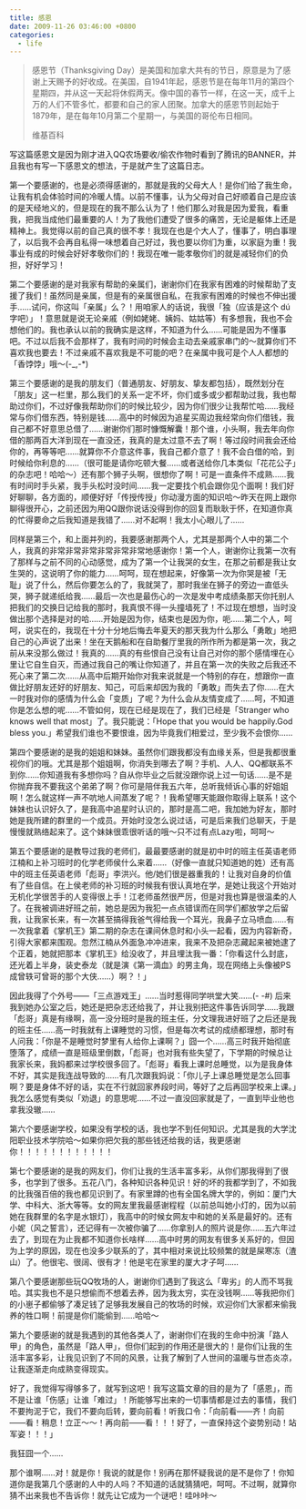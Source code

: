 ```yaml
---
title: 感恩
date: 2009-11-26 03:46:00 +0800
categories:
  - life
---
```


<blockquote>
  <p>感恩节（Thanksgiving Day）是美国和加拿大共有的节日，原意是为了感谢上天赐予的好收成。在美国，自1941年起，感恩节是在每年11月的第四个星期四，并从这一天起将休假两天。像中国的春节一样，在这一天，成千上万的人们不管多忙，都要和自己的家人团聚。加拿大的感恩节则起始于1879年，是在每年10月第二个星期一，与美国的哥伦布日相同。</p>
  <footer>维基百科</footer>
</blockquote>

写这篇感恩文是因为刚才进入QQ农场要收/偷农作物时看到了腾讯的BANNER，并且我也有写一下感恩文的想法，于是就产生了这篇日志。

第一个要感谢的，也是必须得感谢的，那就是我的父母大人！是你们给了我生命，让我有机会体验时间的冷暖人情。以前不懂事，认为父母对自己好顺着自己是应该的是天经地义的，但是现在的我不那么认为了！他们那么对我是因为爱我，看重我，把我当成他们最重要的人！为了我他们遭受了很多的痛苦，无论是躯体上还是精神上。我觉得以前的自己真的很不孝！我现在也是个大人了，懂事了，明白事理了，以后我不会再自私得一味想着自己好过，我也要以你们为重，以家庭为重！我事业有成的时候会好好孝敬你们的！我现在唯一能孝敬你们的就是减轻你们的负担，好好学习！

第二个要感谢的是对我家有帮助的亲属们，谢谢你们在我家有困难的时候帮助了支援了我们！虽然同是亲属，但是有的亲属很自私，在我家有困难的时候也不伸出援手……试问，你这叫「亲属」么？！用咱家人的话说，我很「独（应该是这个 d&uacute; 字吧）」！意思就是说无论亲戚（例如姥姥、姨妈、姑姑等）有多想我，我也不会想他们的。我也承认以前的我确实是这样，不知道为什么……可能是因为不懂事吧。不过以后我不会那样了，我有时间的时候会主动去亲戚家串门的～就算你们不喜欢我也要去！不过亲戚不喜欢我是不可能的吧？在亲属中我可是个人人都想的「香饽饽」哦～(-_,-*)

第三个要感谢的是我的朋友们（普通朋友、好朋友、挚友都包括），既然划分在「朋友」这一栏里，那么我们的关系一定不坏，你们或多或少都帮助过我，我也帮助过你们，不过好像我帮助你们的时候比较少，因为你们很少让我帮忙哈……我经常与你们借东西，特别是钱……高中的时候因为追星买周边我经常向你们借钱，我自己都不好意思总借了……谢谢你们那时慷慨解囊！那个谁，小头啊，我去年向你借的那两百大洋到现在一直没还，我真的是太过意不去了啊！等过段时间我会还给你的，再等等吧……就算你不介意这件事，我自己都介意了！我不会白借的哈，到时候给你利息的……（很可能是请你吃顿大餐……或者送给你几本类似「花花公子」的杂志吧！哈哈～）还有那个狮子头啊，很想你了啊！可是一直条件不成熟……我有时间时手头紧，我手头松时没时间……我一定要找个机会跟你见个面啊！我们好好聊聊，各方面的，顺便好好「传授传授」你动漫方面的知识哈～昨天在网上跟你聊得很开心，之前还因为用QQ跟你说话没得到你的回复而耿耿于怀，在知道你真的忙得要命之后我知道是我错了……对不起啊！我太小心眼儿了……

同样是第三个，和上面并列的，我要感谢那两个人，尤其是那两个人中的第二个人，我真的非常非常非常非常非常非常地感谢你！第一个人，谢谢你让我第一次有了那样与之前不同的心动感觉，成为了第一个让我哭的女生，在那之前都是我让女生哭的，这说明了你的能力……呵呵，现在想起来，好像第一次为你哭是被「无耻」说了什么，然后你要怎么的了，我就哭了，那时我坐在狮子的旁边一直低头哭，狮子就递纸给我……最后一次也是最伤心的一次是发中考成绩条那天你托别人把我们的交换日记给我的那时，我真恨不得一头撞墙死了！不过现在想想，当时没做出那个选择是对的哈……开始是因为你，结束也是因为你，呃……第二个人，呵呵，说实在的，我现在十分十分地后悔去年夏天的那天我为什么那么「勇敢」地把自己的心声说了出来！坐在天鹅船和在自助餐厅里我的所作所为都是第一次，我之前从来没那么做过！我真的……真的有些恨自己没有让自己对你的那个感情埋在心里让它自生自灭，而通过我自己的嘴让你知道了，并且在第一次的失败之后我还不死心来了第二次……从高中后期开始你对我来说就是一个特别的存在，想跟你一直做比好朋友还好的好朋友、知己，可后来却因为我的「勇敢」而失去了你……在大一时我对你的感情为什么会「变质」了呢？为什么会从友情变成了……呵，不知道你是怎么想的呢……不管如何，现在已经是现在了，我们已经是「Stranger who knows well that most」了。我只能说：「Hope that you would be happily.God bless you.」希望我们谁也不要恨谁，因为毕竟我们相爱过，至少我不会恨你……

第四个要感谢的是我的姐姐和妹妹。虽然你们跟我都没有血缘关系，但是我都很重视你们的哦。尤其是那个姐姐啊，你消失到哪去了啊？手机、人人、QQ都联系不到你……你知道我有多想你吗？自从你毕业之后就没跟你说上过一句话……是不是你抛弃我不要我这个弟弟了啊？你可是陪伴我五六年，总听我倾诉心事的好姐姐啊！怎么就这样一声不吭地人间蒸发了呢？！我希望哪天能跟你取得上联系！这个妹妹也认识好久了，是我高中追星时认识的，那时是高二吧，我加她为好友，那时她是我所建的群里的一个成员。开始时没怎么说过话，可是后来我们总聊天，于是慢慢就熟络起来了。这个妹妹很乖很听话的哦～只不过有点Lazy啦，呵呵～

第五个要感谢的是教导过我的老师们，最最要感谢的就是初中时的班主任英语老师江楠和上补习班时的化学老师侯什么来着……（好像一直就只知道她的姓）还有高中的班主任英语老师「彪哥」李洪兴。他/她们很是器重我的！让我对自身的价值有了些自信。在上侯老师的补习班的时候我有很认真地在学，是她让我这个开始对无机化学很苦手的人变得很上手！江老师虽然很严厉，但是对我也算是很温柔的人了。在我被调进好班之前，她总是因为我犯一点点错误而在同学们都放学之后留我，让我家长来，有一次甚至搞得我爸气得给我一个耳光，我鼻子立马喷血……有一次我拿着《掌机王》第二期的杂志在课间休息时和小头一起看，因为内容新奇，引得大家都来围观。忽然江楠从外面急冲冲进来，我来不及把杂志藏起来被她逮了个正着，她就把那本《掌机王》给没收了，并且埋汰我一番：「你看这什么封底，还光着上半身，装史泰龙（就是演《第一滴血》的男主角，现在网络上头像被PS成曾轶可曾哥的那个大侠……）啊？！」

因此我得了个外号——「三点游戏王」……当时惹得同学哄堂大笑……(- -#) 后来我到她办公室之后，她还是把杂志还给我了，并让我别把这件事告诉同学……我跟「彪哥」真是有缘啊，高一没分班时是我的班主任，分文理我进好班了之后还是我的班主任……高一时我就有上课睡觉的习惯，但是每次考试的成绩都理想，那时有人问我：「你是不是睡觉时梦里有人给你上课啊？」囧一个……高三时我开始彻底堕落了，成绩一直是班级里倒数，「彪哥」也对我有些失望了，下学期的时候总让我家长来，我妈都来过学校很多回了。「彪哥」看我上课时总睡觉，以为是我身体不好，其实是我连战导致的……有几次跟我妈说：「你儿子上课总睡觉是怎么回事啊？要是身体不好的话，实在不行就回家养段时间，等好了之后再回学校来上课。」我怎么感觉有类似「劝退」的意思呢……不过一直没回家就是了，一直到毕业他也拿我没辙……

第六个要感谢学校，如果没有学校的话，我也学不到任何知识。尤其是我的大学沈阳职业技术学院哈～如果你把欠我的那些钱还给我的话，我更感谢你！！！！！！！！！！！！

第七个要感谢的是我的网友们，你们让我的生活丰富多彩，从你们那我得到了很多，也学到了很多。五花八门，各种知识各种见识！好的坏的我都学到了，不如我的比我强百倍的我也都见识到了。有家里蹲的也有全国名牌大学的，例如：厦门大学、中科大、浙大等等。女的网友里我最感谢程程（以前总叫她小灯的，因为以前她在我群里的名字是水银灯），我高中的时候女网友中和她的关系是最好的。还有小妮（风之誓言），还记得有一次被你骗了……你拿别人的照片说是你……五六年过去了，到现在为止我都不知道你长啥样……高中时男的网友有很多关系好的，但因为上学的原因，现在也没多少联系的了，其中相对来说比较频繁的就是屎寒冻（渣山）了。他很宅、很阔、很有才！他是宅在家里的厦大才子呵……

第八个要感谢那些玩QQ牧场的人，谢谢你们遇到了我这么「卑劣」的人而不骂我哈。其实我也不是只想偷而不想着去养，因为我太穷，实在没钱啊……等我把你们的小崽子都偷够了凑足钱了足够我发展自己的牧场的时候，欢迎你们大家都来偷我养的牲口啊！前提是你们能偷到……哈哈～

第九个要感谢的就是我遇到的其他各类人了，谢谢你们在我的生命中扮演「路人甲」的角色，虽然是「路人甲」，但你们起到的作用还是很大的！是你们让我的生活丰富多彩，让我见识到了不同的风景，让我了解到了人世间的温暖与世态炎凉，让我逐渐走向成熟变得现实。

好了，我觉得写得够多了，就写到这吧！我写这篇文章的目的是为了「感恩」，而不是让谁「伤感」让谁「难过」！所能够写出来的一切事情都是过去的事情，我们不要拘泥于它，我们不要向后转，要向前看！听我口令：「向前看——齐！向前——看！稍息！立正～～！再向前——看！！！好了，一直保持这个姿势别动！站军姿！！！」

我狂囧一个……

那个谁啊……对！就是你！我说的就是你！别再在那怀疑我说的是不是你了！你知道你是我第几个感谢的人中的人吗？不知道的话就猜猜吧，呵呵。不过啊，就算你猜不出来我也不告诉你！就先让它成为一个谜吧！哇咔咔～
